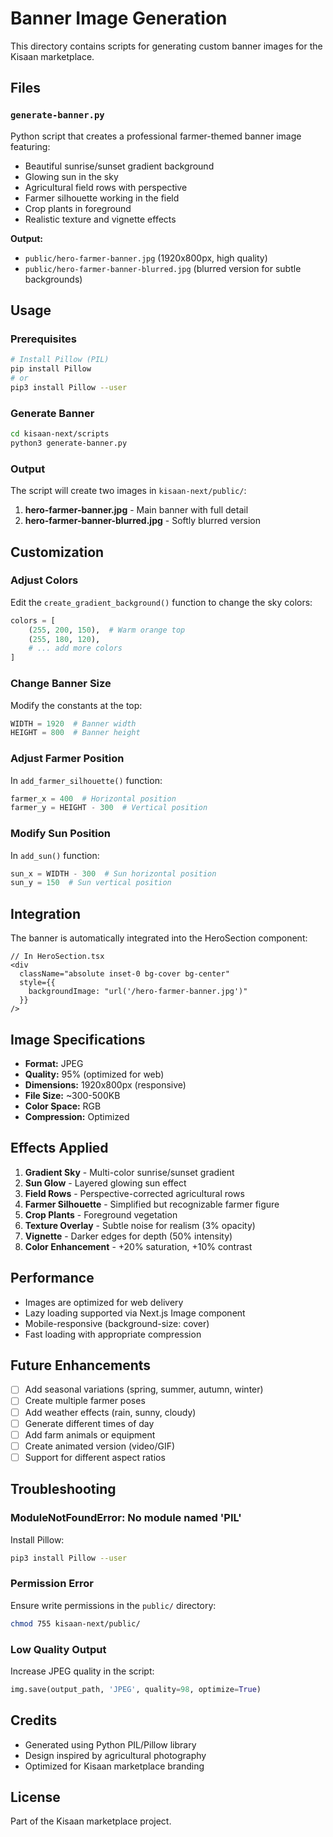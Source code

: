 # Banner Image Generation

This directory contains scripts for generating custom banner images for the Kisaan marketplace.

## Files

### `generate-banner.py`
Python script that creates a professional farmer-themed banner image featuring:
- Beautiful sunrise/sunset gradient background
- Glowing sun in the sky
- Agricultural field rows with perspective
- Farmer silhouette working in the field
- Crop plants in foreground
- Realistic texture and vignette effects

**Output:**
- `public/hero-farmer-banner.jpg` (1920x800px, high quality)
- `public/hero-farmer-banner-blurred.jpg` (blurred version for subtle backgrounds)

## Usage

### Prerequisites
```bash
# Install Pillow (PIL)
pip install Pillow
# or
pip3 install Pillow --user
```

### Generate Banner
```bash
cd kisaan-next/scripts
python3 generate-banner.py
```

### Output
The script will create two images in `kisaan-next/public/`:
1. **hero-farmer-banner.jpg** - Main banner with full detail
2. **hero-farmer-banner-blurred.jpg** - Softly blurred version

## Customization

### Adjust Colors
Edit the `create_gradient_background()` function to change the sky colors:
```python
colors = [
    (255, 200, 150),  # Warm orange top
    (255, 180, 120),
    # ... add more colors
]
```

### Change Banner Size
Modify the constants at the top:
```python
WIDTH = 1920  # Banner width
HEIGHT = 800  # Banner height
```

### Adjust Farmer Position
In `add_farmer_silhouette()` function:
```python
farmer_x = 400  # Horizontal position
farmer_y = HEIGHT - 300  # Vertical position
```

### Modify Sun Position
In `add_sun()` function:
```python
sun_x = WIDTH - 300  # Sun horizontal position
sun_y = 150  # Sun vertical position
```

## Integration

The banner is automatically integrated into the HeroSection component:
```tsx
// In HeroSection.tsx
<div 
  className="absolute inset-0 bg-cover bg-center"
  style={{
    backgroundImage: "url('/hero-farmer-banner.jpg')"
  }}
/>
```

## Image Specifications

- **Format:** JPEG
- **Quality:** 95% (optimized for web)
- **Dimensions:** 1920x800px (responsive)
- **File Size:** ~300-500KB
- **Color Space:** RGB
- **Compression:** Optimized

## Effects Applied

1. **Gradient Sky** - Multi-color sunrise/sunset gradient
2. **Sun Glow** - Layered glowing sun effect
3. **Field Rows** - Perspective-corrected agricultural rows
4. **Farmer Silhouette** - Simplified but recognizable farmer figure
5. **Crop Plants** - Foreground vegetation
6. **Texture Overlay** - Subtle noise for realism (3% opacity)
7. **Vignette** - Darker edges for depth (50% intensity)
8. **Color Enhancement** - +20% saturation, +10% contrast

## Performance

- Images are optimized for web delivery
- Lazy loading supported via Next.js Image component
- Mobile-responsive (background-size: cover)
- Fast loading with appropriate compression

## Future Enhancements

- [ ] Add seasonal variations (spring, summer, autumn, winter)
- [ ] Create multiple farmer poses
- [ ] Add weather effects (rain, sunny, cloudy)
- [ ] Generate different times of day
- [ ] Add farm animals or equipment
- [ ] Create animated version (video/GIF)
- [ ] Support for different aspect ratios

## Troubleshooting

### ModuleNotFoundError: No module named 'PIL'
Install Pillow:
```bash
pip3 install Pillow --user
```

### Permission Error
Ensure write permissions in the `public/` directory:
```bash
chmod 755 kisaan-next/public/
```

### Low Quality Output
Increase JPEG quality in the script:
```python
img.save(output_path, 'JPEG', quality=98, optimize=True)
```

## Credits

- Generated using Python PIL/Pillow library
- Design inspired by agricultural photography
- Optimized for Kisaan marketplace branding

## License

Part of the Kisaan marketplace project.

